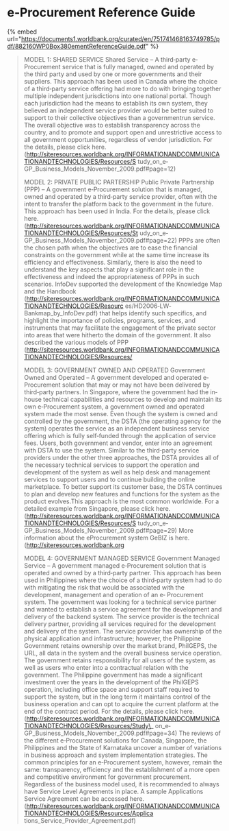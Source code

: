 # e‐Procurement Reference Guide

{% embed url="https://documents1.worldbank.org/curated/en/751741468163749785/pdf/882160WP0Box380ementReferenceGuide.pdf" %}

> MODEL 1: SHARED SERVICE Shared Service – A third‐party e‐Procurement service that is fully managed, owned and operated by the third party and used by one or more governments and their suppliers. This approach has been used in Canada where the choice of a third‐party service offering had more to do with bringing together multiple independent jurisdictions into one national portal. Though each jurisdiction had the means to establish its own system, they believed an independent service provider would be better suited to support to their collective objectives than a governmentrun service. The overall objective was to establish transparency across the country, and to promote and support open and unrestrictive access to all government opportunities, regardless of vendor jurisdiction. For the details, please click here. (http://siteresources.worldbank.org/INFORMATIONANDCOMMUNICATIONANDTECHNOLOGIES/Resources/S tudy\_on\_e‐GP\_Business\_Models\_November\_2009.pdf#page=12)
>
> MODEL 2: PRIVATE PUBLIC PARTERSHIP Public Private Partnership (PPP) – A government e‐Procurement solution that is managed, owned and operated by a third‐party service provider, often with the intent to transfer the platform back to the government in the future. This approach has been used in India. For the details, please click here. (http://siteresources.worldbank.org/INFORMATIONANDCOMMUNICATIONANDTECHNOLOGIES/Resources/St udy\_on\_e‐GP\_Business\_Models\_November\_2009.pdf#page=22) PPPs are often the chosen path when the objectives are to ease the financial constraints on the government while at the same time increase its efficiency and effectiveness. Similarly, there is also the need to understand the key aspects that play a significant role in the effectiveness and indeed the appropriateness of PPPs in such scenarios. InfoDev supported the development of the Knowledge Map and the Handbook (http://siteresources.worldbank.org/INFORMATIONANDCOMMUNICATIONANDTECHNOLOGIES/Resourc es/HD2006‐LW‐Bankmap\_by\_InfoDev.pdf) that helps identify such specifics, and highlight the importance of policies, programs, services, and instruments that may facilitate the engagement of the private sector into areas that were hitherto the domain of the government. It also described the various models of PPP (http://siteresources.worldbank.org/INFORMATIONANDCOMMUNICATIONANDTECHNOLOGIES/Resources/
>
> MODEL 3: GOVERNMENT OWNED AND OPERATED Government Owned and Operated – A government developed and operated e‐Procurement solution that may or may not have been delivered by third‐party partners. In Singapore, where the government had the in‐house technical capabilities and resources to develop and maintain its own e‐Procurement system, a government owned and operated system made the most sense. Even though the system is owned and controlled by the government, the DSTA (the operating agency for the system) operates the service as an independent business service offering which is fully self‐funded through the application of service fees. Users, both government and vendor, enter into an agreement with DSTA to use the system. Similar to the third‐party service providers under the other three approaches, the DSTA provides all of the necessary technical services to support the operation and development of the system as well as help desk and management services to support users and to continue building the online marketplace. To better support its customer base, the DSTA continues to plan and develop new features and functions for the system as the product evolves.This approach is the most common worldwide. For a detailed example from Singapore, please click here. (http://siteresources.worldbank.org/INFORMATIONANDCOMMUNICATIONANDTECHNOLOGIES/Resources/S tudy\_on\_e‐GP\_Business\_Models\_November\_2009.pdf#page=29) More information about the eProcurement system GeBIZ is here. (http://siteresources.worldbank.org
>
> MODEL 4: GOVERNMENT MANAGED SERVICE Government Managed Service – A government managed e‐Procurement solution that is operated and owned by a third‐party partner. This approach has been used in Philippines where the choice of a third‐party system had to do with mitigating the risk that would be associated with the development, management and operation of an e‐ Procurement system. The government was looking for a technical service partner and wanted to establish a service agreement for the development and delivery of the backend system. The service provider is the technical delivery partner, providing all services required for the development and delivery of the system. The service provider has ownership of the physical application and infrastructure; however, the Philippine Government retains ownership over the market brand, PhilGEPS, the URL, all data in the system and the overall business service operation. The government retains responsibility for all users of the system, as well as users who enter into a contractual relation with the government. The Philippine government has made a significant investment over the years in the development of the PhilGEPS operation, including office space and support staff required to support the system, but in the long term it maintains control of the business operation and can opt to acquire the current platform at the end of the contract period. For the details, please click here. (http://siteresources.worldbank.org/INFORMATIONANDCOMMUNICATIONANDTECHNOLOGIES/Resources/Study\_ on\_e‐GP\_Business\_Models\_November\_2009.pdf#page=34) The reviews of the different e‐Procurement solutions for Canada, Singapore, the Philippines and the State of Karnataka uncover a number of variations in business approach and system implementation strategies. The common principles for an e‐Procurement system, however, remain the same: transparency, efficiency and the establishment of a more open and competitive environment for government procurement. Regardless of the business model used, it is recommended to always have Service Level Agreements in place. A sample Applications Service Agreement can be accessed here. (http://siteresources.worldbank.org/INFORMATIONANDCOMMUNICATIONANDTECHNOLOGIES/Resources/Applica tions\_Service\_Provider\_Agreement.pdf)
